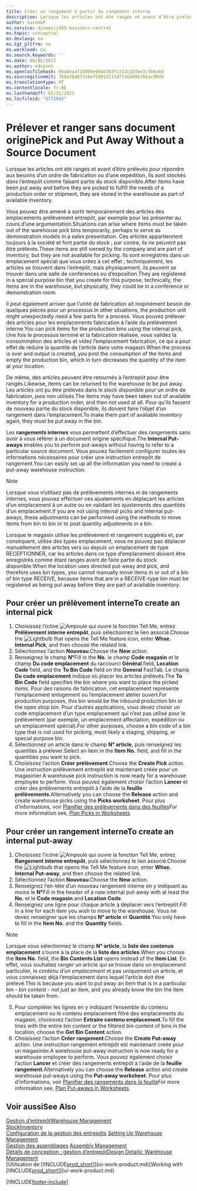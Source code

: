 ```yaml
---
title: Créer un rangement à partir du rangement interne
description: Lorsque les articles ont été rangés et avant d’être prélevés pour répondre aux besoins d’un ordre de fabrication ou d’une expédition, ils sont stockés dans l’entrepôt comme faisant partie du stock disponible.
author: SorenGP
ms.service: dynamics365-business-central
ms.topic: conceptual
ms.devlang: na
ms.tgt_pltfrm: na
ms.workload: na
ms.search.keywords: ''
ms.date: 04/01/2021
ms.author: edupont
ms.openlocfilehash: 66abeaaf1d009e994e302fc333c32dae3c3b6abd
ms.sourcegitcommit: 766e2840fd16efb901d211d7fa64d96766ac99d9
ms.translationtype: HT
ms.contentlocale: fr-BE
ms.lasthandoff: 03/31/2021
ms.locfileid: "5771842"
---
```

# <a name="pick-and-put-away-without-a-source-document"></a><span data-ttu-id="4f42a-103">Prélever et ranger sans document origine</span><span class="sxs-lookup"><span data-stu-id="4f42a-103">Pick and Put Away Without a Source Document</span></span>
<span data-ttu-id="4f42a-104">Lorsque les articles ont été rangés et avant d’être prélevés pour répondre aux besoins d’un ordre de fabrication ou d’une expédition, ils sont stockés dans l’entrepôt comme faisant partie du stock disponible.</span><span class="sxs-lookup"><span data-stu-id="4f42a-104">After items have been put away and before they are picked to fulfill the needs of a production order or shipment, they are stored in the warehouse as part of available inventory.</span></span>  

<span data-ttu-id="4f42a-105">Vous pouvez être amené à sortir temporairement des articles des emplacements prélèvement entrepôt, par exemple pour les présenter au cours d’une argumentation.</span><span class="sxs-lookup"><span data-stu-id="4f42a-105">Situations can arise where items must be taken out of the warehouse pick bins temporarily, perhaps to serve as demonstration models in a sales presentation.</span></span> <span data-ttu-id="4f42a-106">Ces articles appartiennent toujours à la société et font partie du stock ; par contre, ils ne peuvent pas être prélevés.</span><span class="sxs-lookup"><span data-stu-id="4f42a-106">These items are still owned by the company and are part of inventory, but they are not available for picking.</span></span> <span data-ttu-id="4f42a-107">Ils sont enregistrés dans un emplacement spécial que vous créez à cet effet ; techniquement, les articles se trouvent dans l’entrepôt, mais physiquement, ils peuvent se trouver dans une salle de conférences ou d’exposition.</span><span class="sxs-lookup"><span data-stu-id="4f42a-107">They are registered in a special purpose bin that you create for this purpose; technically, the items are in the warehouse, but physically, they could be in a conference or demonstration room.</span></span>  

<span data-ttu-id="4f42a-108">Il peut également arriver que l’unité de fabrication ait inopinément besoin de quelques pièces pour un processus.</span><span class="sxs-lookup"><span data-stu-id="4f42a-108">In other situations, the production unit might unexpectedly need a few parts for a process.</span></span> <span data-ttu-id="4f42a-109">Vous pouvez prélever des articles pour les emplacements fabrication à l’aide du prélèvement interne.</span><span class="sxs-lookup"><span data-stu-id="4f42a-109">You can pick items for the production bins using the internal pick.</span></span> <span data-ttu-id="4f42a-110">Une fois le processus terminé et la fabrication réalisée, vous validez la consommation des articles et videz l’emplacement fabrication, ce qui a pour effet de réduire la quantité de l’article dans votre magasin.</span><span class="sxs-lookup"><span data-stu-id="4f42a-110">When the process is over and output is created, you post the consumption of the items and empty the production bin, which in turn decreases the quantity of the item at your location.</span></span>  

<span data-ttu-id="4f42a-111">De même, des articles peuvent être retournés à l’entrepôt pour être rangés.</span><span class="sxs-lookup"><span data-stu-id="4f42a-111">Likewise, items can be returned to the warehouse to be put away.</span></span> <span data-ttu-id="4f42a-112">Les articles ont pu être prélevés dans le stock disponible pour un ordre de fabrication, puis non utilisés.</span><span class="sxs-lookup"><span data-stu-id="4f42a-112">The items may have been taken out of available inventory for a production order, and then not used at all.</span></span> <span data-ttu-id="4f42a-113">Pour qu’ils fassent de nouveau partie du stock disponible, ils doivent faire l’objet d’un rangement dans l’emplacement.</span><span class="sxs-lookup"><span data-stu-id="4f42a-113">To make them part of available inventory again, they must be put away in the bin.</span></span>  

<span data-ttu-id="4f42a-114">Les **rangements internes** vous permettent d’effectuer des rangements sans avoir à vous référer à un document origine spécifique.</span><span class="sxs-lookup"><span data-stu-id="4f42a-114">The **Internal Put-aways** enables you to perform put-aways without having to refer to a particular source document.</span></span> <span data-ttu-id="4f42a-115">Vous pouvez facilement configurer toutes les informations nécessaires pour créer une instruction entrepôt de rangement.</span><span class="sxs-lookup"><span data-stu-id="4f42a-115">You can easily set up all the information you need to create a put-away warehouse instruction.</span></span>  

> [!NOTE]  
>  <span data-ttu-id="4f42a-116">Lorsque vous n’utilisez pas de prélèvements internes ni de rangements internes, vous pouvez effectuer ces ajustements en déplaçant les articles d’un emplacement à un autre ou en validant les ajustements des quantités d’un emplacement.</span><span class="sxs-lookup"><span data-stu-id="4f42a-116">If you are not using internal picks and internal put-aways, these adjustments can be performed using the methods to move items from bin to bin or to post quantity adjustments in a bin.</span></span>  
>   
>  <span data-ttu-id="4f42a-117">Lorsque le magasin utilise les prélèvement et rangement suggérés et, par conséquent, utilise des types emplacement, vous ne pouvez pas déplacer manuellement des articles vers ou depuis un emplacement de type RECEPTIONNER, car les articles dans ce type d’emplacement doivent être enregistrés comme étant rangés avant de faire partie du stock disponible.</span><span class="sxs-lookup"><span data-stu-id="4f42a-117">When the location uses directed put-away and pick, and therefore uses bin types, you cannot manually move items in or out of a bin of bin type RECEIVE, because items that are in a RECEIVE-type bin must be registered as being put away before they are part of available inventory.</span></span>  

## <a name="to-create-an-internal-pick"></a><span data-ttu-id="4f42a-118">Pour créer un prélèvement interne</span><span class="sxs-lookup"><span data-stu-id="4f42a-118">To create an internal pick</span></span>  
1.  <span data-ttu-id="4f42a-119">Choisissez l’icône ![Ampoule qui ouvre la fonction Tell Me](media/ui-search/search_small.png "Dites-moi ce que vous voulez faire"), entrez **Prélèvement interne entrepôt**, puis sélectionnez le lien associé.</span><span class="sxs-lookup"><span data-stu-id="4f42a-119">Choose the ![Lightbulb that opens the Tell Me feature](media/ui-search/search_small.png "Tell me what you want to do") icon, enter **Whse. Internal Pick**, and then choose the related link.</span></span>  
2. <span data-ttu-id="4f42a-120">Sélectionnez l’action **Nouveau**.</span><span class="sxs-lookup"><span data-stu-id="4f42a-120">Choose the **New** action.</span></span>
3. <span data-ttu-id="4f42a-121">Renseignez le champ **N°**</span><span class="sxs-lookup"><span data-stu-id="4f42a-121">Fill in the **No.**</span></span> <span data-ttu-id="4f42a-122">le champ **Code magasin** et le champ **Du code emplacement** du raccourci **Général**.</span><span class="sxs-lookup"><span data-stu-id="4f42a-122">field, **Location Code** field, and the **To Bin Code** field on the **General** FastTab.</span></span> <span data-ttu-id="4f42a-123">Le champ **Du code emplacement** indique où placer les articles prélevés.</span><span class="sxs-lookup"><span data-stu-id="4f42a-123">The **To Bin Code** field specifies the bin where you want to place the picked items.</span></span> <span data-ttu-id="4f42a-124">Pour des raisons de fabrication, cet emplacement représente l’emplacement enlogement ou l’emplacement atelier ouvert.</span><span class="sxs-lookup"><span data-stu-id="4f42a-124">For production purposes, this bin would be the inbound production bin or the open shop bin.</span></span> <span data-ttu-id="4f42a-125">Pour d’autres applications, vous devez choisir un code emplacement d’un type emplacement qui n’est pas utilisé pour le prélèvement (par exemple, un emplacement affectation, expédition ou un emplacement spécial).</span><span class="sxs-lookup"><span data-stu-id="4f42a-125">For other purposes, choose a bin code of a bin type that is not used for picking, most likely a staging, shipping, or special purpose bin.</span></span>  
4.  <span data-ttu-id="4f42a-126">Sélectionnez un article dans le champ **N° article**, puis renseignez les quantités à prélever.</span><span class="sxs-lookup"><span data-stu-id="4f42a-126">Select an item in the **Item No.** field, and fill in the quantities you want to pick.</span></span>  
5. <span data-ttu-id="4f42a-127">Choisissez l’action **Créer prélèvement**.</span><span class="sxs-lookup"><span data-stu-id="4f42a-127">Choose the **Create Pick** action.</span></span> <span data-ttu-id="4f42a-128">Une instruction prélèvement entrepôt est maintenant créée pour un magasinier.</span><span class="sxs-lookup"><span data-stu-id="4f42a-128">A warehouse pick instruction is now ready for a warehouse employee to perform.</span></span> <span data-ttu-id="4f42a-129">Vous pouvez également choisir l’action **Lancer** et créer des prélèvements entrepôt à l’aide de la **feuille prélèvements**.</span><span class="sxs-lookup"><span data-stu-id="4f42a-129">Alternatively you can choose the **Release** action and create warehouse picks using the **Picks worksheet**.</span></span> <span data-ttu-id="4f42a-130">Pour plus d’informations, voir [Planifier des prélèvements dans des feuilles](warehouse-how-to-plan-picks-in-worksheets.md)</span><span class="sxs-lookup"><span data-stu-id="4f42a-130">For more information see,  [Plan Picks in Worksheets](warehouse-how-to-plan-picks-in-worksheets.md)</span></span>

## <a name="to-create-an-internal-put-away"></a><span data-ttu-id="4f42a-131">Pour créer un rangement interne</span><span class="sxs-lookup"><span data-stu-id="4f42a-131">To create an internal put-away</span></span>  
1.  <span data-ttu-id="4f42a-132">Choisissez l’icône ![Ampoule qui ouvre la fonction Tell Me](media/ui-search/search_small.png "Dites-moi ce que vous voulez faire"), entrez **Rangement interne entrepôt**, puis sélectionnez le lien associé.</span><span class="sxs-lookup"><span data-stu-id="4f42a-132">Choose the ![Lightbulb that opens the Tell Me feature](media/ui-search/search_small.png "Tell me what you want to do") icon, enter **Whse. Internal Put-away**, and then choose the related link.</span></span>  
2. <span data-ttu-id="4f42a-133">Sélectionnez l’action **Nouveau**.</span><span class="sxs-lookup"><span data-stu-id="4f42a-133">Choose the **New** action.</span></span>
3. <span data-ttu-id="4f42a-134">Renseignez l’en-tête d’un nouveau rangement interne en y indiquant au moins le **N°**</span><span class="sxs-lookup"><span data-stu-id="4f42a-134">Fill in the header of a new internal put-away with at least the **No.**</span></span> <span data-ttu-id="4f42a-135">et le **Code magasin**.</span><span class="sxs-lookup"><span data-stu-id="4f42a-135">and **Location Code**.</span></span>
4. <span data-ttu-id="4f42a-136">Renseignez une ligne pour chaque article à déplacer vers l’entrepôt.</span><span class="sxs-lookup"><span data-stu-id="4f42a-136">Fill in a line for each item you wish to move to the warehouse.</span></span> <span data-ttu-id="4f42a-137">Vous ne devez renseigner que les champs **N° article** et **Quantité**.</span><span class="sxs-lookup"><span data-stu-id="4f42a-137">You only have to fill in the **Item No.** and the **Quantity** fields.</span></span>

  > [!NOTE]  
  > <span data-ttu-id="4f42a-138">Lorsque vous sélectionnez le champ **N° article**, la **liste des contenus emplacement** s’ouvre à la place de la **liste des articles**.</span><span class="sxs-lookup"><span data-stu-id="4f42a-138">When you choose the **Item No.** field, the **Bin Contents List** opens instead of the **Item List**.</span></span> <span data-ttu-id="4f42a-139">En effet, vous souhaitez ranger un article qui se trouve dans un emplacement particulier, le *contenu d’un emplacement* et pas uniquement un article, et vous connaissez déjà l’emplacement dans lequel l’article doit être prélevé.</span><span class="sxs-lookup"><span data-stu-id="4f42a-139">This is because you want to put away an item that is in a particular bin - *bin content* - not just an item, and you already know the bin the item should be taken from.</span></span>  <!--If you filled in **From Bin Code** in the header, the bin content will be filtered by value defined in the **From Bin Code**.-->
5. <span data-ttu-id="4f42a-140">Pour compléter les lignes en y indiquant l’ensemble du contenu emplacement ou le contenu emplacement filtré des emplacements du magasin, choisissez l’action **Extraire contenu emplacement**.</span><span class="sxs-lookup"><span data-stu-id="4f42a-140">To fill the lines with the entire bin content or the filtered bin content of bins in the location, choose the **Get Bin Content** action.</span></span>  
6. <span data-ttu-id="4f42a-141">Choisissez l’action **Créer rangement**.</span><span class="sxs-lookup"><span data-stu-id="4f42a-141">Choose the **Create Put-away** action.</span></span> <span data-ttu-id="4f42a-142">Une instruction rangement entrepôt est maintenant créée pour un magasinier.</span><span class="sxs-lookup"><span data-stu-id="4f42a-142">A warehouse put-away instruction is now ready for a warehouse employee to perform.</span></span> <span data-ttu-id="4f42a-143">Vous pouvez également choisir l’action **Lancer** et créer des rangements entrepôt à l’aide de la **feuille rangement**.</span><span class="sxs-lookup"><span data-stu-id="4f42a-143">Alternatively you can choose the **Release** action and create warehouse put-aways using the **Put-away worksheet**.</span></span> <span data-ttu-id="4f42a-144">Pour plus d’informations, voir [Planifier des rangements dans la feuille](warehouse-how-to-plan-put-aways-in-worksheets.md)</span><span class="sxs-lookup"><span data-stu-id="4f42a-144">For more information see,  [Plan Put-aways in Worksheets](warehouse-how-to-plan-put-aways-in-worksheets.md)</span></span>

## <a name="see-also"></a><span data-ttu-id="4f42a-145">Voir aussi</span><span class="sxs-lookup"><span data-stu-id="4f42a-145">See Also</span></span>  
[<span data-ttu-id="4f42a-146">Gestion d’entrepôt</span><span class="sxs-lookup"><span data-stu-id="4f42a-146">Warehouse Management</span></span>](warehouse-manage-warehouse.md)  
[<span data-ttu-id="4f42a-147">Stock</span><span class="sxs-lookup"><span data-stu-id="4f42a-147">Inventory</span></span>](inventory-manage-inventory.md)  
<span data-ttu-id="4f42a-148">[Configuration de la gestion des entrepôts](warehouse-setup-warehouse.md)   </span><span class="sxs-lookup"><span data-stu-id="4f42a-148">[Setting Up Warehouse Management](warehouse-setup-warehouse.md)   </span></span>  
<span data-ttu-id="4f42a-149">[Gestion des assemblages](assembly-assemble-items.md)  </span><span class="sxs-lookup"><span data-stu-id="4f42a-149">[Assembly Management](assembly-assemble-items.md)  </span></span>  
[<span data-ttu-id="4f42a-150">Détails de conception : gestion d’entrepôt</span><span class="sxs-lookup"><span data-stu-id="4f42a-150">Design Details: Warehouse Management</span></span>](design-details-warehouse-management.md)  
<span data-ttu-id="4f42a-151">[Utilisation de [!INCLUDE[prod_short](includes/prod_short.md)]](ui-work-product.md)</span><span class="sxs-lookup"><span data-stu-id="4f42a-151">[Working with [!INCLUDE[prod_short](includes/prod_short.md)]](ui-work-product.md)</span></span>


[!INCLUDE[footer-include](includes/footer-banner.md)]
